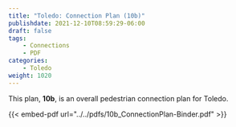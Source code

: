 ```yaml
---
title: "Toledo: Connection Plan (10b)"
publishdate: 2021-12-10T08:59:29-06:00
draft: false
tags:
    - Connections
    - PDF
categories:
    - Toledo
weight: 1020
---
```

This plan, **10b**, is an overall pedestrian connection plan for Toledo.

{{< embed-pdf url="../../pdfs/10b_ConnectionPlan-Binder.pdf" >}}
